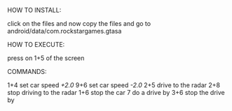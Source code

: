 HOW TO INSTALL:

click on the files and now copy the files and go to android/data/com.rockstargames.gtasa

HOW TO EXECUTE:

press on 1+5 of the screen

COMMANDS:

1+4 set car speed *+2.0*
9+6 set car speed *-2.0*
2+5 drive to the radar
2+8 stop driving to the radar
1+6 stop the car
7 do a drive by
3+6 stop the drive by
